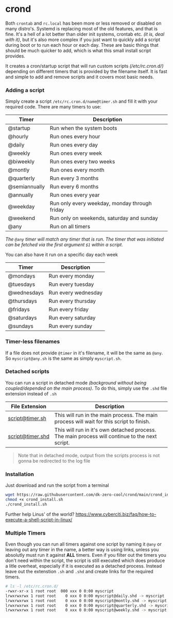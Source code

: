 # crond

Both `crontab` and `rc.local` has been more or less removed or disabled on many distro's. Systemd is replacing most of the old features, and that is fine. It's a hell of a lot better than older init systems, crontab etc. _(it is, deal with it)_, but it's also more complex if you just want to quickly add a script during boot or to run each hour or each day. These are basic things that should be much quicker to add, which is what this small install script provides. 

It creates a cron/startup script that will run custom scripts _(/etc/rc.cron.d/)_ depending on different timers that is provided by the filename itself. It is fast and simple to add and remove scripts and it covers most basic needs. 

### Adding a script

Simply create a script `/etc/rc.cron.d/name@timer.sh` and fill it with your required code. There are many timers to use: 

| Timer | Description |
| -- | -- | 
| @startup | Run when the system boots |
| @hourly | Run ones every hour |
| @daily | Run ones every day |
| @weekly | Run ones every week |
| @biweekly | Run ones every two weeks |
| @montly | Run ones every month |
| @quarterly | Run every 3 months |
| @semiannually | Run every 6 months |
| @annually | Run ones every year | 
| @weekday | Run only every weekday, monday through friday |
| @weekend | Run only on weekends, saturday and sunday |
| @any | Run on all timers | 

_The `@any` timer will match any timer that is run. The timer that was initiated can be fetched via the first argument `$1` within a script._

You can also have it run on a specific day each week

| Timer | Description |
| -- | -- | 
| @mondays | Run every monday |
| @tuesdays | Run every tuesday |
| @wednesdays | Run every wednesday |
| @thursdays | Run every thursday |
| @fridays | Run every friday |
| @saturdays | Run every saturday |
| @sundays | Run every sunday |

### Timer-less filenames 

If a file does not provide `@timer` in it's filename, it will be the same as `@any`. So `myscript@any.sh` is the same as simply `myscript.sh`. 

### Detached scripts

You can run a script in detached mode _(background without being coupled/depended on the main process)_. To do this, simply use the `.shd` file extension instead of `.sh`

| File Extension | Description |
| -- | -- |
| script@timer.sh | This will run in the main process. The main process will wait for this script to finish. | 
| script@timer.shd | This will run in it's own detached process. The main process will continue to the next script. |

 > Note that in detached mode, output from the scripts process is not gonna be redirected to the log file

### Installation

Just download and run the script from a terminal

```sh
wget https://raw.githubusercontent.com/dk-zero-cool/crond/main/crond_install.sh
chmod +x crond_install.sh
./crond_install.sh
```

Further help Linus' of the world? https://www.cyberciti.biz/faq/how-to-execute-a-shell-script-in-linux/

### Multiple Timers

Even though you can run all timers against one script by naming it `@any` or leaving out any timer in the name, a better way is using links, unless you absolutly must run it against __ALL__ timers. Even if you filter out the timers you don't need within the script, the script is still executed which does produce a litle overheat, especially if it is executed as a detached process. Instead leave out the extenstion `.sh` and `.shd` and create links for the required timers.

```sh
# ls -l /etc/rc.cron.d/
-rwxr-xr-x 1 root root  000 xxx 0 0:00 myscript
lrwxrwxrwx 1 root root    0 xxx 0 0:00 myscript@daily.shd -> myscript
lrwxrwxrwx 1 root root    0 xxx 0 0:00 myscript@montly.shd -> myscript
lrwxrwxrwx 1 root root    0 xxx 0 0:00 myscript@quarterly.shd -> myscript
lrwxrwxrwx 1 root root    0 xxx 0 0:00 myscript@weekly.shd -> myscript
```
